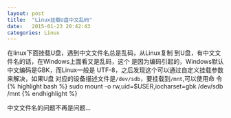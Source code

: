 ```yaml
---
layout: post
title:  "Linux挂载U盘中文乱码"
date:   2015-01-23 20:42:43
categories: Linux
---
```

在linux下面挂载U盘，遇到中文文件名总是乱码，从Linux复制
到U盘，有中文文件名的话，在Windows上面看又是乱码，这个
是因为编码引起的，Windows默认中文编码是GBK，而Linux一般是
UTF-8，之后发现这个可以通过自定义挂载参数来解决，如果U盘
对应的设备描述文件是`/dev/sdb`，要挂载到`/mnt`,可以使用命
令  
{% highlight bash %}
sudo mount -o rw,uid=$USER,iocharset=gbk /dev/sdb /mnt
{% endhighlight %}

中文文件名的问题不再是问题...
